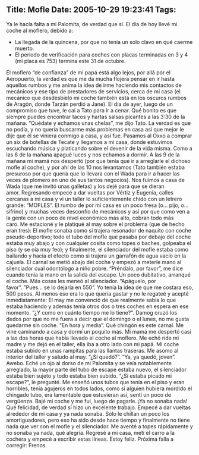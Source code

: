 Title: Mofle
Date: 2005-10-29 19:23:41
Tags: 
---
<p>Ya le hacía falta a mi Palomita, de verdad que sí. El día de hoy llevé mi coche al moflero, debido a:  </p>
<ul>
<li>La llegada de la quincena, por que no tenía un solo clavo en qué caerme muerto.</li>   <li>El periodo de verificación para coches con placas terminadas en 3 y 4 (mi placa es 753) termina este 31 de octubre.</li> </ul>El moflero &#8220;de confianza&#8221; de mi papá está algo lejos, por allá por el Aeropuerto, la verdad es que me da mucha flojera pensar en ir hasta aquellos rumbos y me anima la idea de irme haciendo mis contactos de mecánicos y ese tipo de prestadores de servicios, cerca de mi casa (el mecánico que desdesbieló mi coche también está en los oscuros rumbos de Aragón, donde Tarzán perdió a Jane). El día de ayer, luego de un compromiso que tuve, le caí a Tato para ir a cenar. Qué bonito es que siempre puedes encontrar tacos y hartas salsas picantes a las 3:30 de la mañana. &#8220;Quédate y echamos unas chelas&#8221;, me dijo Tato. La verdad es que no podía, y no quería buscarme más problemas en casa así que mejor le dije que él se viniera conmigo a casa, y así fue. Pasamos al Oxxo a comprar un six de botellas de Tecate y llegamos a mi casa, donde estuvimos escuchando música y platicando sobre el devenir de la vida misma. Como a las 6 de la mañana apagué luces y nos echamos a dormir. A las 9 de la mañana mi mamá nos despertó (por que tenía que ir a arreglarle el dichoso mofle al coche), y por ahí de las 10 nos levantamos (Tato también estaba presuroso por que quería que lo llevara con el Wada para ir a hacer las veces de plomero en uno de sus tantos negocios). Nos fuimos a casa de Wada (que me invitó unas galletas) y los dejé para que se dieran amor. Regresando empecé a dar vueltas por Vértiz y Eugenia, calles cercanas a mi casa y vi un taller lo suficientemente chido con un letrero grande: &#8220;MOFLES&#8221;. El rumbo de por mi casa es un poco fresa (o&#8230; pijo, o&#8230; sifrino) y muchas veces desconfío de mecánicos y así por que como ven a la gente con un poco de nivel económico más alto, cobran todo más caro. Me estacioné y le platiqué al may sobre el problema (que de hecho eran tres): El mofle sonaba como si trajera resonador de naquito con coche pseudo-deportivo; todo el tubo del mofle que pasaba por debajo del coche estaba muy abajo y con cualquier cosita como topes o baches, golpeaba el piso (y se oía muy feo); y finalmente, el silenciador del mofle estaba como bailando y hacía el efecto como si trajera un garrafón de agua vacío en la cajuela. El carnal se metió abajo del coche y empezó a meterle mano al silenciador cual odontólogo a niño pobre. &#8220;Préndalo, por favor&#8221;, me dice cuando tenía la mano en la salida del escape. Un poco dubitativo, arranqué el coche. Más cosas les meneó al silenciador. &#8220;Apáguelo, por favor&#8221;. &#8221;Pues&#8230; se lo dejaría en 550&#8221;. Yo tenía la idea de que me costara eso, 500 pesos. Al menos eso era lo que quería gastar y no le regateé y acepté inmediatamente: El may me convenció de que realmente sabía lo que estaba haciendo y además tenía otros dos o tres coches en espera en ese momento. &#8221;¿Y como en cuánto tiempo me lo tiene?&#8221;. Damog cruzó los dedos por que no me fuera a decir que el domingo o el lunes, no me gusta quedarme sin coche. &#8220;En hora y media&#8221;. Qué chingón es este carnal. Me vine caminando a casa y dormí un poquito más. Mi mamá me despertó casi a las dos horas que había llevado el coche al moflero. Me echó ride mi madre y me dejó en el taller, ella iba a otro lado con mi papá. Mi coche estaba subido en unas rampitas para las llantas traseras. Me asomo al interior del taller y saludo al may. &#8220;¿Sí quedó?&#8221;. &#8220;Ya, ya quedó, joven&#8221;. Awebo. Eché un ojo al dorso de mi Palomita y se veía notablemente arreglado, la mayor parte del tubo de escape estaba nuevo, el silenciador estaba bien sujeto y todo estaba bien subido. &#8220;¿Sí estaba picado mi escape?&#8221;, le pregunté. Me enseñó unos tubos que tenía en el piso y eran horribles, tenía agujeros en todos lados, como si alguien hubiera mordido el chingado tubo, era lamentable que estuvieran así, sentí un poco de vergüenza. Bajé mi coche y me fui, luego de pagarle. ¡Ya no sonaba nada! Qué felicidad, de verdad sí hizo un excelente trabajo. Empecé a dar vueltas alrededor de mi casa y ya nada sonaba. Sólo le chillan un poco los amortiguadores, pero eso ha sido desde hace tiempo y finalmente no tiene nada que ver con el mofle y el silenciador. Me aventé a topes rápidamente y no sonaba ya nada, qué alegría. Regresé a mi casa, metí el carro a la cochera y empecé a escribir estas líneas. Estoy feliz. Próxima falla a corregir: Frenos. <br/><br/>
